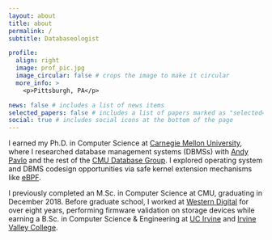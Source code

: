 ```yaml
---
layout: about
title: about
permalink: /
subtitle: Databaseologist

profile:
  align: right
  image: prof_pic.jpg
  image_circular: false # crops the image to make it circular
  more_info: >
    <p>Pittsburgh, PA</p>

news: false # includes a list of news items
selected_papers: false # includes a list of papers marked as "selected={true}"
social: true # includes social icons at the bottom of the page
---
```


I earned my Ph.D. in Computer Science at [Carnegie Mellon University](https://www.cmu.edu), where I researched database management systems (DBMSs) with [Andy Pavlo](https://www.cs.cmu.edu/~pavlo/) and the rest of the [CMU Database Group](https://db.cs.cmu.edu). I explored operating system and DBMS codesign opportunities via safe kernel extension mechanisms like [eBPF](https://ebpf.io/what-is-ebpf/).

I previously completed an M.Sc. in Computer Science at CMU, graduating in December 2018. Before graduate school, I worked at [Western Digital](https://www.westerndigital.com) for over eight years, performing firmware validation on storage devices while earning a B.Sc. in Computer Science & Engineering at [UC Irvine](https://uci.edu) and [Irvine Valley College](https://www.ivc.edu).
